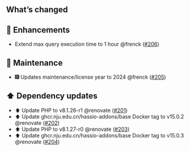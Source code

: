 ## What’s changed

## 🚀 Enhancements

- Extend max query execution time to 1 hour @frenck ([#206](https://github.com/hassio-addons/addon-phpmyadmin/pull/206))

## 🧰 Maintenance

- 🎆 Updates maintenance/license year to 2024 @frenck ([#205](https://github.com/hassio-addons/addon-phpmyadmin/pull/205))

## ⬆️ Dependency updates

- ⬆️ Update PHP to v8.1.26-r1 @renovate ([#201](https://github.com/hassio-addons/addon-phpmyadmin/pull/201))
- ⬆️ Update ghcr.nju.edu.cn/hassio-addons/base Docker tag to v15.0.2 @renovate ([#202](https://github.com/hassio-addons/addon-phpmyadmin/pull/202))
- ⬆️ Update PHP to v8.1.27-r0 @renovate ([#203](https://github.com/hassio-addons/addon-phpmyadmin/pull/203))
- ⬆️ Update ghcr.nju.edu.cn/hassio-addons/base Docker tag to v15.0.3 @renovate ([#204](https://github.com/hassio-addons/addon-phpmyadmin/pull/204))
